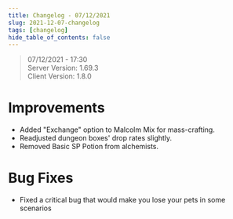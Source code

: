 ```yaml
---
title: Changelog - 07/12/2021
slug: 2021-12-07-changelog
tags: [changelog]
hide_table_of_contents: false
---
```


> 07/12/2021 - 17:30  
> Server Version: 1.69.3  
> Client Version: 1.8.0

# Improvements
- Added "Exchange" option to Malcolm Mix for mass-crafting.
- Readjusted dungeon boxes' drop rates slightly.
- Removed Basic SP Potion from alchemists.

# Bug Fixes
- Fixed a critical bug that would make you lose your pets in some scenarios